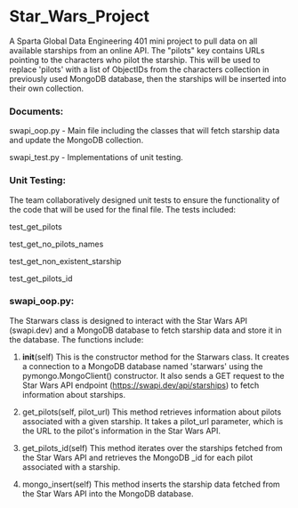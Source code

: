 # Star_Wars_Project

A Sparta Global Data Engineering 401 mini project to pull data on all available starships from an online API. The "pilots" key contains URLs pointing to the characters who pilot the starship. This will be used to replace 'pilots' with a list of ObjectIDs from the characters collection in previously used MongoDB database, then the starships will be inserted into their own collection.


### Documents: 

swapi_oop.py - Main file including the classes that will fetch starship data and update the MongoDB collection. 

swapi_test.py - Implementations of unit testing.





### Unit Testing:
The team collaboratively designed unit tests to ensure the functionality of the code that will be used for the final file. The tests included:

test_get_pilots

test_get_no_pilots_names

test_get_non_existent_starship

test_get_pilots_id


### swapi_oop.py:
The Starwars class is designed to interact with the Star Wars API (swapi.dev) and a MongoDB database to fetch starship data and store it in the database. The functions include:

1. __init__(self)
This is the constructor method for the Starwars class. It creates a connection to a MongoDB database named 'starwars' using the pymongo.MongoClient() constructor. It also sends a GET request to the Star Wars API endpoint (https://swapi.dev/api/starships) to fetch information about starships. 

2. get_pilots(self, pilot_url)
This method retrieves information about pilots associated with a given starship. It takes a pilot_url parameter, which is the URL to the pilot's information in the Star Wars API.


3. get_pilots_id(self)
This method iterates over the starships fetched from the Star Wars API and retrieves the MongoDB _id for each pilot associated with a starship.

4. mongo_insert(self)
This method inserts the starship data fetched from the Star Wars API into the MongoDB database.    
